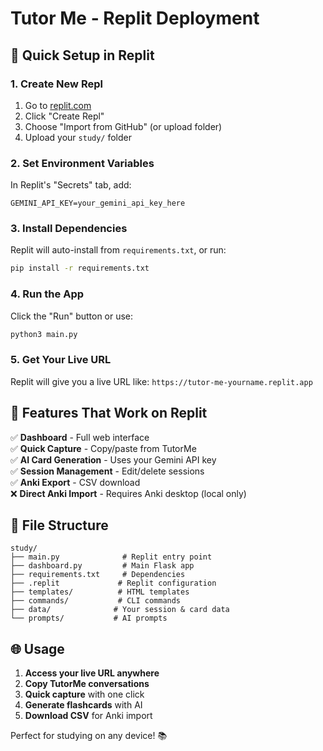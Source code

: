 # Tutor Me - Replit Deployment

## 🚀 Quick Setup in Replit

### 1. Create New Repl
1. Go to [replit.com](https://replit.com)
2. Click "Create Repl"
3. Choose "Import from GitHub" (or upload folder)
4. Upload your `study/` folder

### 2. Set Environment Variables
In Replit's "Secrets" tab, add:
```
GEMINI_API_KEY=your_gemini_api_key_here
```

### 3. Install Dependencies
Replit will auto-install from `requirements.txt`, or run:
```bash
pip install -r requirements.txt
```

### 4. Run the App
Click the "Run" button or use:
```bash
python3 main.py
```

### 5. Get Your Live URL
Replit will give you a live URL like:
`https://tutor-me-yourname.replit.app`

## 📱 Features That Work on Replit

✅ **Dashboard** - Full web interface  
✅ **Quick Capture** - Copy/paste from TutorMe  
✅ **AI Card Generation** - Uses your Gemini API key  
✅ **Session Management** - Edit/delete sessions  
✅ **Anki Export** - CSV download  
❌ **Direct Anki Import** - Requires Anki desktop (local only)

## 🔧 File Structure
```
study/
├── main.py              # Replit entry point
├── dashboard.py         # Main Flask app
├── requirements.txt     # Dependencies
├── .replit             # Replit configuration
├── templates/          # HTML templates
├── commands/           # CLI commands
├── data/              # Your session & card data
└── prompts/           # AI prompts
```

## 🌐 Usage
1. **Access your live URL anywhere**
2. **Copy TutorMe conversations** 
3. **Quick capture** with one click
4. **Generate flashcards** with AI
5. **Download CSV** for Anki import

Perfect for studying on any device! 📚